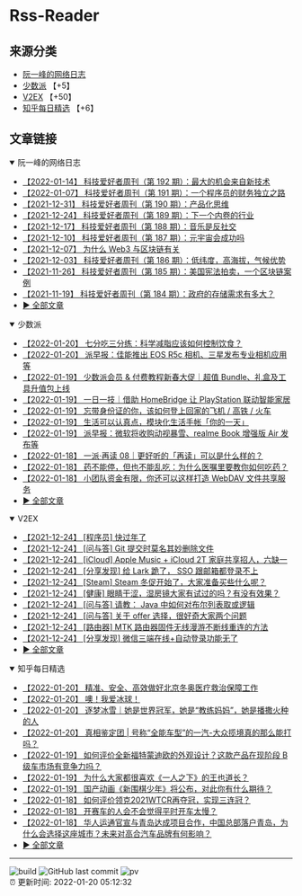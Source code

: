 # Rss-Reader

## 来源分类

* [阮一峰的网络日志](#阮一峰的网络日志)
* [少数派](#少数派) 【+5】
* [V2EX](#V2EX) 【+50】
* [知乎每日精选](#知乎每日精选) 【+6】

## 文章链接

<details open>
    <summary id="阮一峰的网络日志">
     阮一峰的网络日志
    </summary>


* [【2022-01-14】 科技爱好者周刊（第 192 期）：最大的机会来自新技术](http://www.ruanyifeng.com/blog/2022/01/weekly-issue-192.html)
* [【2022-01-07】 科技爱好者周刊（第 191 期）：一个程序员的财务独立之路](http://www.ruanyifeng.com/blog/2022/01/weekly-issue-191.html)
* [【2021-12-31】 科技爱好者周刊（第 190 期）：产品化思维](http://www.ruanyifeng.com/blog/2021/12/weekly-issue-190.html)
* [【2021-12-24】 科技爱好者周刊（第 189 期）：下一个内卷的行业](http://www.ruanyifeng.com/blog/2021/12/weekly-issue-189.html)
* [【2021-12-17】 科技爱好者周刊（第 188 期）：音乐是反社交](http://www.ruanyifeng.com/blog/2021/12/weekly-issue-188.html)
* [【2021-12-10】 科技爱好者周刊（第 187 期）：元宇宙会成功吗](http://www.ruanyifeng.com/blog/2021/12/weekly-issue-187.html)
* [【2021-12-07】 为什么 Web3 与区块链有关](http://www.ruanyifeng.com/blog/2021/12/web3.html)
* [【2021-12-03】 科技爱好者周刊（第 186 期）：低纬度，高海拔，气候优势](http://www.ruanyifeng.com/blog/2021/12/weekly-issue-186.html)
* [【2021-11-26】 科技爱好者周刊（第 185 期）：美国宪法拍卖，一个区块链案例](http://www.ruanyifeng.com/blog/2021/11/weekly-issue-185.html)
* [【2021-11-19】 科技爱好者周刊（第 184 期）：政府的存储需求有多大？](http://www.ruanyifeng.com/blog/2021/11/weekly-issue-184.html)
* [:arrow_forward: 全部文章](data/阮一峰的网络日志.md)
</details>

<details open>
    <summary id="少数派">
     少数派
    </summary>


* [【2022-01-20】 七分吃三分练：科学减脂应该如何控制饮食？](https://sspai.com/post/70911)
* [【2022-01-20】 派早报：佳能推出 EOS R5c 相机、三星发布专业相机应用等](https://sspai.com/post/71041)
* [【2022-01-19】 少数派会员 & 付费教程新春大促｜超值 Bundle、礼盒及工具升值包上线](https://sspai.com/post/71033)
* [【2022-01-19】 一日一技｜借助 HomeBridge 让 PlayStation 联动智能家居](https://sspai.com/post/70986)
* [【2022-01-19】 忘带身份证的你，该如何登上回家的飞机 / 高铁 / 火车](https://sspai.com/post/71024)
* [【2022-01-19】 生活可以认真点，模块化生活手帐「你的一天」](https://sspai.com/post/70967)
* [【2022-01-19】 派早报：微软将收购动视暴雪、realme Book 增强版 Air 发布等](https://sspai.com/post/71031)
* [【2022-01-18】 一派·再读 08｜更好听的「再读」可以是什么样的？](https://sspai.com/post/71007)
* [【2022-01-18】 药不能停，但也不能乱吃：为什么医嘱里要教你如何吃药？](https://sspai.com/post/71025)
* [【2022-01-18】 小团队资金有限，你还可以这样打造 WebDAV 文件共享服务](https://sspai.com/post/70914)
* [:arrow_forward: 全部文章](data/少数派.md)
</details>

<details open>
    <summary id="V2EX">
     V2EX
    </summary>


* [【2021-12-24】 [程序员] 快过年了](https://www.v2ex.com/t/824201)
* [【2021-12-24】 [问与答] Git 提交时莫名其妙删除文件](https://www.v2ex.com/t/824200)
* [【2021-12-24】 [iCloud] Apple Music + iCloud 2T 家庭共享招人，六缺一](https://www.v2ex.com/t/824199)
* [【2021-12-24】 [分享发现] 给 Lark 跪了， SSO 跟邮箱都登录不上](https://www.v2ex.com/t/824198)
* [【2021-12-24】 [Steam] Steam 冬促开始了，大家准备买些什么呢？](https://www.v2ex.com/t/824197)
* [【2021-12-24】 [健康] 眼睛干涩，湿房镜大家有试过的吗？有没有效果？](https://www.v2ex.com/t/824196)
* [【2021-12-24】 [问与答] 请教： Java 中如何对布尔列表取或逻辑](https://www.v2ex.com/t/824194)
* [【2021-12-24】 [问与答] 关于 offer 选择，很好奇大家两个问题](https://www.v2ex.com/t/824192)
* [【2021-12-24】 [路由器] MTK 路由器固件无线漫游不断线重连的方法](https://www.v2ex.com/t/824191)
* [【2021-12-24】 [分享发现] 微信三端在线+自动登录功能无了](https://www.v2ex.com/t/824190)
* [:arrow_forward: 全部文章](data/V2EX.md)
</details>

<details open>
    <summary id="知乎每日精选">
     知乎每日精选
    </summary>


* [【2022-01-20】 精准、安全、高效做好北京冬奥医疗救治保障工作](http://zhuanlan.zhihu.com/p/450256908?utm_campaign=rss&utm_medium=rss&utm_source=rss&utm_content=title)
* [【2022-01-20】 噢！我爱冰球！](http://zhuanlan.zhihu.com/p/458972929?utm_campaign=rss&utm_medium=rss&utm_source=rss&utm_content=title)
* [【2022-01-20】 逐梦冰雪｜她是世界冠军，她是“教练妈妈”，她是播撒火种的人](http://zhuanlan.zhihu.com/p/458957819?utm_campaign=rss&utm_medium=rss&utm_source=rss&utm_content=title)
* [【2022-01-20】 真相鉴定团 | 号称“全能车型”的一汽-大众揽境真的那么能打吗？](http://www.zhihu.com/question/467118683/answer/1961003005?utm_campaign=rss&utm_medium=rss&utm_source=rss&utm_content=title)
* [【2022-01-19】 如何评价全新福特蒙迪欧的外观设计？这款产品在现阶段 B 级车市场有竞争力吗？](http://www.zhihu.com/question/512059376/answer/2316898782?utm_campaign=rss&utm_medium=rss&utm_source=rss&utm_content=title)
* [【2022-01-19】 为什么大家都很喜欢《一人之下》的王也道长？](http://www.zhihu.com/question/272241991/answer/2316813666?utm_campaign=rss&utm_medium=rss&utm_source=rss&utm_content=title)
* [【2022-01-19】 国产动画《新围棋少年》将公布，对此你有什么期待？](http://www.zhihu.com/question/511763417/answer/2315773403?utm_campaign=rss&utm_medium=rss&utm_source=rss&utm_content=title)
* [【2022-01-18】 如何评价领克2021WTCR再夺冠，实现三连冠？](http://www.zhihu.com/question/502341219/answer/2282670192?utm_campaign=rss&utm_medium=rss&utm_source=rss&utm_content=title)
* [【2022-01-18】 开赛车的人会不会觉得平时开车太慢？](http://www.zhihu.com/question/55545930/answer/2312943589?utm_campaign=rss&utm_medium=rss&utm_source=rss&utm_content=title)
* [【2022-01-18】 华人运通官宣与青岛达成项目合作，中国总部落户青岛，为什么会选择这座城市？未来对高合汽车品牌有何影响？](http://www.zhihu.com/question/512162512/answer/2315608803?utm_campaign=rss&utm_medium=rss&utm_source=rss&utm_content=title)
* [:arrow_forward: 全部文章](data/知乎每日精选.md)
</details>


---

![build](https://github.com/LikaiLee/rss-reader/workflows/rss%20reader/badge.svg)
![GitHub last commit](https://img.shields.io/github/last-commit/likailee/rss-reader)
![pv](https://pageview.vercel.app/?github_user=likailee) <br>
:alarm_clock: 更新时间: 2022-01-20 05:12:32